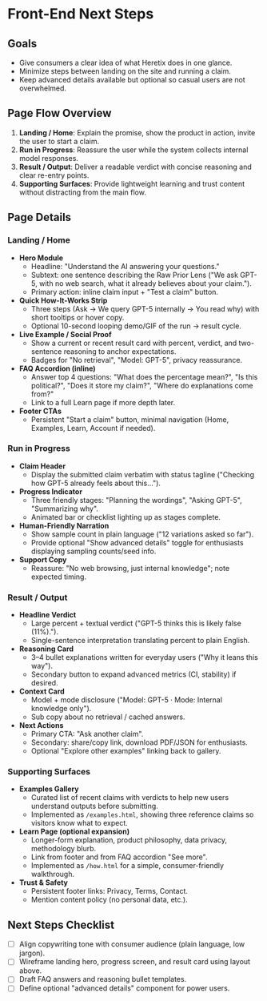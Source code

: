 # Front-End Next Steps

## Goals
- Give consumers a clear idea of what Heretix does in one glance.
- Minimize steps between landing on the site and running a claim.
- Keep advanced details available but optional so casual users are not overwhelmed.

## Page Flow Overview
1. **Landing / Home**: Explain the promise, show the product in action, invite the user to start a claim.
2. **Run in Progress**: Reassure the user while the system collects internal model responses.
3. **Result / Output**: Deliver a readable verdict with concise reasoning and clear re-entry points.
4. **Supporting Surfaces**: Provide lightweight learning and trust content without distracting from the main flow.

## Page Details

### Landing / Home
- **Hero Module**
  - Headline: "Understand the AI answering your questions."
  - Subtext: one sentence describing the Raw Prior Lens ("We ask GPT-5, with no web search, what it already believes about your claim.").
  - Primary action: inline claim input + "Test a claim" button.
- **Quick How-It-Works Strip**
  - Three steps (Ask → We query GPT-5 internally → You read why) with short tooltips or hover copy.
  - Optional 10-second looping demo/GIF of the run → result cycle.
- **Live Example / Social Proof**
  - Show a current or recent result card with percent, verdict, and two-sentence reasoning to anchor expectations.
  - Badges for "No retrieval", "Model: GPT-5", privacy reassurance.
- **FAQ Accordion (inline)**
  - Answer top 4 questions: "What does the percentage mean?", "Is this political?", "Does it store my claim?", "Where do explanations come from?"
  - Link to a full Learn page if more depth later.
- **Footer CTAs**
  - Persistent "Start a claim" button, minimal navigation (Home, Examples, Learn, Account if needed).

### Run in Progress
- **Claim Header**
  - Display the submitted claim verbatim with status tagline ("Checking how GPT-5 already feels about this...").
- **Progress Indicator**
  - Three friendly stages: "Planning the wordings", "Asking GPT-5", "Summarizing why".
  - Animated bar or checklist lighting up as stages complete.
- **Human-Friendly Narration**
  - Show sample count in plain language ("12 variations asked so far").
  - Provide optional "Show advanced details" toggle for enthusiasts displaying sampling counts/seed info.
- **Support Copy**
  - Reassure: "No web browsing, just internal knowledge"; note expected timing.

### Result / Output
- **Headline Verdict**
  - Large percent + textual verdict ("GPT-5 thinks this is likely false (11%).").
  - Single-sentence interpretation translating percent to plain English.
- **Reasoning Card**
  - 3–4 bullet explanations written for everyday users ("Why it leans this way").
  - Secondary button to expand advanced metrics (CI, stability) if desired.
- **Context Card**
  - Model + mode disclosure ("Model: GPT-5 · Mode: Internal knowledge only").
  - Sub copy about no retrieval / cached answers.
- **Next Actions**
  - Primary CTA: "Ask another claim".
  - Secondary: share/copy link, download PDF/JSON for enthusiasts.
  - Optional "Explore other examples" linking back to gallery.

### Supporting Surfaces
- **Examples Gallery**
  - Curated list of recent claims with verdicts to help new users understand outputs before submitting.
  - Implemented as `/examples.html`, showing three reference claims so visitors know what to expect.
- **Learn Page (optional expansion)**
  - Longer-form explanation, product philosophy, data privacy, methodology blurb.
  - Link from footer and from FAQ accordion "See more".
  - Implemented as `/how.html` for a simple, consumer-friendly walkthrough.
- **Trust & Safety**
  - Persistent footer links: Privacy, Terms, Contact.
  - Mention content policy (no personal data, etc.).

## Next Steps Checklist
- [ ] Align copywriting tone with consumer audience (plain language, low jargon).
- [ ] Wireframe landing hero, progress screen, and result card using layout above.
- [ ] Draft FAQ answers and reasoning bullet templates.
- [ ] Define optional "advanced details" component for power users.
